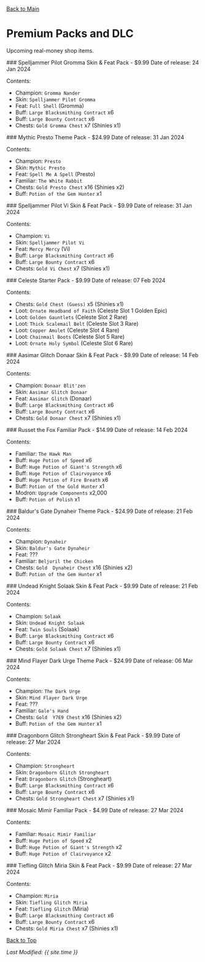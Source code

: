 [Back to Main](index.md)

# Premium Packs and DLC

Upcoming real-money shop items.

<div markdown="1" class="abilityBorder"><div markdown="1" class="abilityBorderInner">
### Spelljammer Pilot Gromma Skin & Feat Pack - $9.99  
Date of release: 24 Jan 2024

Contents:

* Champion: `Gromma Nander`
* Skin: `Spelljammer Pilot Gromma`
* Feat: `Full Shell` (Gromma)
* Buff: `Large Blacksmithing Contract` x6
* Buff: `Large Bounty Contract` x6
* Chests: `Gold Gromma Chest` x7 (Shinies x1)
</div></div>


<div markdown="1" class="abilityBorder"><div markdown="1" class="abilityBorderInner">
### Mythic Presto Theme Pack - $24.99  
Date of release: 31 Jan 2024

Contents:

* Champion: `Presto`
* Skin: `Mythic Presto`
* Feat: `Spell Me A Spell` (Presto)
* Familiar: `The White Rabbit`
* Chests: `Gold Presto Chest` x16 (Shinies x2)
* Buff: `Potion of the Gem Hunter` x1
</div></div>


<div markdown="1" class="abilityBorder"><div markdown="1" class="abilityBorderInner">
### Spelljammer Pilot Vi Skin & Feat Pack - $9.99  
Date of release: 31 Jan 2024

Contents:

* Champion: `Vi`
* Skin: `Spelljammer Pilot Vi`
* Feat: `Mercy Mercy` (Vi)
* Buff: `Large Blacksmithing Contract` x6
* Buff: `Large Bounty Contract` x6
* Chests: `Gold Vi Chest` x7 (Shinies x1)
</div></div>


<div markdown="1" class="abilityBorder"><div markdown="1" class="abilityBorderInner">
### Celeste Starter Pack - $9.99  
Date of release: 07 Feb 2024

Contents:

* Chests: `Gold Chest (Guess)` x5 (Shinies x1)
* Loot: `Ornate Headband of Faith` (Celeste Slot 1  Golden Epic)
* Loot: `Golden Gauntlets` (Celeste Slot 2  Rare)
* Loot: `Thick Scalemail Belt` (Celeste Slot 3  Rare)
* Loot: `Copper Amulet` (Celeste Slot 4  Rare)
* Loot: `Chainmail Boots` (Celeste Slot 5  Rare)
* Loot: `Ornate Holy Symbol` (Celeste Slot 6  Rare)
</div></div>


<div markdown="1" class="abilityBorder"><div markdown="1" class="abilityBorderInner">
### Aasimar Glitch Donaar Skin & Feat Pack - $9.99  
Date of release: 14 Feb 2024

Contents:

* Champion: `Donaar Blit'zen`
* Skin: `Aasimar Glitch Donaar`
* Feat: `Aasimar Glitch` (Donaar)
* Buff: `Large Blacksmithing Contract` x6
* Buff: `Large Bounty Contract` x6
* Chests: `Gold Donaar Chest` x7 (Shinies x1)
</div></div>


<div markdown="1" class="abilityBorder"><div markdown="1" class="abilityBorderInner">
### Russet the Fox Familiar Pack - $14.99  
Date of release: 14 Feb 2024

Contents:

* Familiar: `The Hawk Man`
* Buff: `Huge Potion of Speed` x6
* Buff: `Huge Potion of Giant's Strength` x6
* Buff: `Huge Potion of Clairvoyance` x6
* Buff: `Huge Potion of Fire Breath` x6
* Buff: `Potion of the Gold Hunter` x1
* Modron: `Upgrade Components` x2,000
* Buff: `Potion of Polish` x1
</div></div>


<div markdown="1" class="abilityBorder"><div markdown="1" class="abilityBorderInner">
### Baldur's Gate Dynaheir Theme Pack - $24.99  
Date of release: 21 Feb 2024

Contents:

* Champion: `Dynaheir`
* Skin: `Baldur's Gate Dynaheir`
* Feat: ???
* Familiar: `Beljuril the Chicken`
* Chests: `Gold  Dynaheir Chest` x16 (Shinies x2)
* Buff: `Potion of the Gem Hunter` x1
</div></div>


<div markdown="1" class="abilityBorder"><div markdown="1" class="abilityBorderInner">
### Undead Knight Solaak Skin & Feat Pack - $9.99  
Date of release: 21 Feb 2024

Contents:

* Champion: `Solaak`
* Skin: `Undead Knight Solaak`
* Feat: `Twin Souls` (Solaak)
* Buff: `Large Blacksmithing Contract` x6
* Buff: `Large Bounty Contract` x6
* Chests: `Gold Solaak Chest` x7 (Shinies x1)
</div></div>


<div markdown="1" class="abilityBorder"><div markdown="1" class="abilityBorderInner">
### Mind Flayer Dark Urge Theme Pack - $24.99  
Date of release: 06 Mar 2024

Contents:

* Champion: `The Dark Urge`
* Skin: `Mind Flayer Dark Urge`
* Feat: ???
* Familiar: `Gale's Hand`
* Chests: `Gold  Y7E9 Chest` x16 (Shinies x2)
* Buff: `Potion of the Gem Hunter` x1
</div></div>


<div markdown="1" class="abilityBorder"><div markdown="1" class="abilityBorderInner">
### Dragonborn Glitch Strongheart Skin & Feat Pack - $9.99  
Date of release: 27 Mar 2024

Contents:

* Champion: `Strongheart`
* Skin: `Dragonborn Glitch Strongheart`
* Feat: `Dragonborn Glitch` (Strongheart)
* Buff: `Large Blacksmithing Contract` x6
* Buff: `Large Bounty Contract` x6
* Chests: `Gold Strongheart Chest` x7 (Shinies x1)
</div></div>


<div markdown="1" class="abilityBorder"><div markdown="1" class="abilityBorderInner">
### Mosaic Mimir Familiar Pack - $4.99  
Date of release: 27 Mar 2024

Contents:

* Familiar: `Mosaic Mimir Familiar`
* Buff: `Huge Potion of Speed` x2
* Buff: `Huge Potion of Giant's Strength` x2
* Buff: `Huge Potion of Clairvoyance` x2
</div></div>


<div markdown="1" class="abilityBorder"><div markdown="1" class="abilityBorderInner">
### Tiefling Glitch Miria Skin & Feat Pack - $9.99  
Date of release: 27 Mar 2024

Contents:

* Champion: `Miria`
* Skin: `Tiefling Glitch Miria`
* Feat: `Tiefling Glitch` (Miria)
* Buff: `Large Blacksmithing Contract` x6
* Buff: `Large Bounty Contract` x6
* Chests: `Gold Miria Chest` x7 (Shinies x1)
</div></div>


[Back to Top](#top)

*Last Modified: {{ site.time }}*